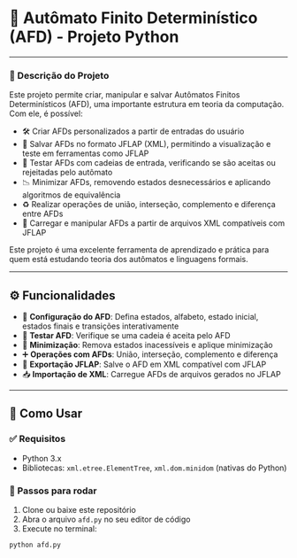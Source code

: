 # 🤖 Autômato Finito Determinístico (AFD) - Projeto Python

---

### 📘 Descrição do Projeto

Este projeto permite criar, manipular e salvar Autômatos Finitos Determinísticos (AFD), uma importante estrutura em teoria da computação. Com ele, é possível:

- 🛠️ Criar AFDs personalizados a partir de entradas do usuário  
- 💾 Salvar AFDs no formato JFLAP (XML), permitindo a visualização e teste em ferramentas como JFLAP  
- 🔎 Testar AFDs com cadeias de entrada, verificando se são aceitas ou rejeitadas pelo autômato  
- 📉 Minimizar AFDs, removendo estados desnecessários e aplicando algoritmos de equivalência  
- ♻️ Realizar operações de união, interseção, complemento e diferença entre AFDs  
- 📂 Carregar e manipular AFDs a partir de arquivos XML compatíveis com JFLAP  

Este projeto é uma excelente ferramenta de aprendizado e prática para quem está estudando teoria dos autômatos e linguagens formais.

---

## ⚙️ Funcionalidades

- 🧱 **Configuração do AFD**: Defina estados, alfabeto, estado inicial, estados finais e transições interativamente  
- 🧪 **Testar AFD**: Verifique se uma cadeia é aceita pelo AFD  
- 🧹 **Minimização**: Remova estados inacessíveis e aplique minimização  
- ➕ **Operações com AFDs**: União, interseção, complemento e diferença  
- 💽 **Exportação JFLAP**: Salve o AFD em XML compatível com JFLAP  
- 📥 **Importação de XML**: Carregue AFDs de arquivos gerados no JFLAP  

---

## 🚀 Como Usar

### ✅ Requisitos

- Python 3.x  
- Bibliotecas: `xml.etree.ElementTree`, `xml.dom.minidom` (nativas do Python)

### 🧾 Passos para rodar

1. Clone ou baixe este repositório  
2. Abra o arquivo `afd.py` no seu editor de código  
3. Execute no terminal:

```bash
python afd.py
